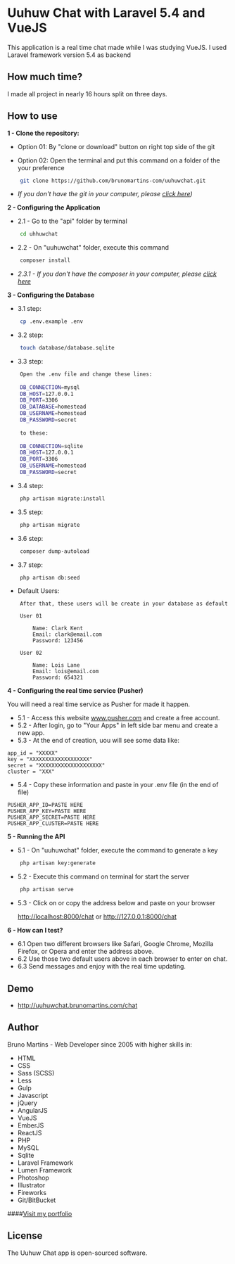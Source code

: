 # Uuhuw Chat with Laravel 5.4 and VueJS

This application is a real time chat made while I was studying VueJS. I used Laravel framework version 5.4 as backend

## How much time?

I made all project in nearly 16 hours split on three days.

## How to use

**1 - Clone the repository:**

- Option 01: By "clone or download" button on right top side of the git
 
- Option 02: Open the terminal and put this command on a folder of the your preference 
```bash
    git clone https://github.com/brunomartins-com/uuhuwchat.git
```
- _If you don't have the git in your computer, please <a href="https://git-scm.com/book/en/v2/Getting-Started-Installing-Git" target="_blank">click here</a>)_

**2 - Configuring the Application**
 
- 2.1 - Go to the "api" folder by terminal
```bash
    cd uhhuwchat
```
- 2.2 - On "uuhuwchat" folder, execute this command
```bash
    composer install
```
- _2.3.1 - If you don't have the composer in your computer, please <a href="https://getcomposer.org" target="_blank">click here</a>_

**3 - Configuring the Database**

- 3.1 step:
```bash
    cp .env.example .env
```
- 3.2 step:
```bash
    touch database/database.sqlite
```
- 3.3 step:
```bash
    Open the .env file and change these lines:
    
    DB_CONNECTION=mysql
    DB_HOST=127.0.0.1
    DB_PORT=3306
    DB_DATABASE=homestead
    DB_USERNAME=homestead
    DB_PASSWORD=secret
    
    to these:
    
    DB_CONNECTION=sqlite
    DB_HOST=127.0.0.1
    DB_PORT=3306
    DB_USERNAME=homestead
    DB_PASSWORD=secret
```
- 3.4 step:
```bash
    php artisan migrate:install
```
- 3.5 step:
```bash
    php artisan migrate
```
- 3.6 step:
```bash
    composer dump-autoload
```
- 3.7 step:
```bash
    php artisan db:seed
```
- Default Users:
```
    After that, these users will be create in your database as default
    
    User 01
    
        Name: Clark Kent
        Email: clark@email.com
        Password: 123456
    
    User 02
    
        Name: Lois Lane
        Email: lois@email.com
        Password: 654321
```
**4 - Configuring the real time service (Pusher)**

You will need a real time service as Pusher for made it happen.

- 5.1 - Access this website <a href="https://pusher.com" target="_blank">www.pusher.com</a> and create a free account.
- 5.2 - After login, go to "Your Apps" in left side bar menu and create a new app.
- 5.3 - At the end of creation, uou will see some data like:
```
app_id = "XXXXX"
key = "XXXXXXXXXXXXXXXXXXX"
secret = "XXXXXXXXXXXXXXXXXXXX"
cluster = "XXX"
```  
- 5.4 - Copy these information and paste in your .env file (in the end of file)
```
PUSHER_APP_ID=PASTE HERE
PUSHER_APP_KEY=PASTE HERE
PUSHER_APP_SECRET=PASTE HERE
PUSHER_APP_CLUSTER=PASTE HERE
```

**5 - Running the API**

- 5.1 - On "uuhuwchat" folder, execute the command to generate a key
```bash
    php artisan key:generate
```
- 5.2 - Execute this command on terminal for start the server
```bash
    php artisan serve
```
- 5.3 - Click on or copy the address below and paste on your browser

    <a href="http://localhost:8000/chat" target="_blank">http://localhost:8000/chat</a>
    or
    <a href="http://127.0.0.1:8000/chat" target="_blank">http://127.0.0.1:8000/chat</a>
    
**6 - How can I test?**
- 6.1 Open two different browsers like Safari, Google Chrome, Mozilla Firefox, or Opera and enter the address above.
- 6.2 Use those two default users above in each browser to enter on chat.
- 6.3 Send messages and enjoy with the real time updating.


## Demo
- <a href="http://uuhuwchat.brunomartins.com/chat" target="_blank">http://uuhuwchat.brunomartins.com/chat</a>


## Author

Bruno Martins - Web Developer since 2005 with higher skills in:
- HTML
- CSS
- Sass (SCSS)
- Less
- Gulp
- Javascript
- jQuery
- AngularJS
- VueJS
- EmberJS
- ReactJS
- PHP
- MySQL
- Sqlite
- Laravel Framework
- Lumen Framework
- Photoshop
- Illustrator
- Fireworks
- Git/BitBucket

####<a href="http://www.brunomartins.com" target="_blank">Visit my portfolio</a>


## License

The Uuhuw Chat app is open-sourced software.